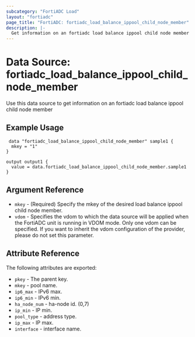 ```yaml
---
subcategory: "FortiADC Load"
layout: "fortiadc"
page_title: "FortiADC: fortiadc_load_balance_ippool_child_node_member"
description: |-
  Get information on an fortiadc load balance ippool child node member
---
```


# Data Source: fortiadc_load_balance_ippool_child_node_member
Use this data source to get information on an fortiadc load balance ippool child node member

## Example Usage

```hcl
 data "fortiadc_load_balance_ippool_child_node_member" sample1 {
  mkey = "1"
}

output output1 {
  value = data.fortiadc_load_balance_ippool_child_node_member.sample1
}
```

## Argument Reference
* `mkey` - (Required) Specify the mkey of the desired  load balance ippool child node member.
* `vdom` - Specifies the vdom to which the data source will be applied when the FortiADC unit is running in VDOM mode. Only one vdom can be specified. If you want to inherit the vdom configuration of the provider, please do not set this parameter.


## Attribute Reference

The following attributes are exported:

* `pkey` - The parent key.
* `mkey` - pool name.
* `ip6_max` - IPv6 max. 
* `ip6_min` - IPv6 min. 
* `ha_node_num` - ha-node id. (0,7)
* `ip_min` - IP min. 
* `pool_type` - address type. 
* `ip_max` - IP max. 
* `interface` - interface name. 

